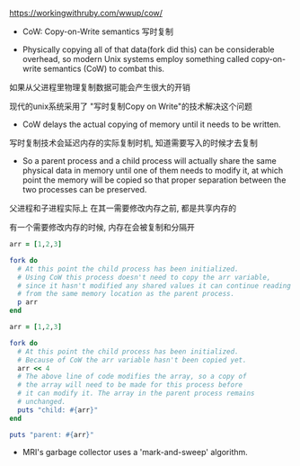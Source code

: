 https://workingwithruby.com/wwup/cow/

+ CoW: Copy-on-Write semantics 写时复制

+ Physically copying all of that data(fork did this) can be considerable overhead, so modern Unix systems employ something called copy-on-write semantics (CoW) to combat this.

如果从父进程里物理复制数据可能会产生很大的开销

现代的unix系统采用了 "写时复制Copy on Write"的技术解决这个问题

+ CoW delays the actual copying of memory until it needs to be written.

写时复制技术会延迟内存的实际复制时机, 知道需要写入的时候才去复制

+ So a parent process and a child process will actually share the same physical data in memory until one of them needs to modify it, at which point the memory will be copied so that proper separation between the two processes can be preserved.

父进程和子进程实际上 在其一需要修改内存之前, 都是共享内存的

有一个需要修改内存的时候, 内存在会被复制和分隔开

```ruby
arr = [1,2,3]

fork do
  # At this point the child process has been initialized.
  # Using CoW this process doesn't need to copy the arr variable,
  # since it hasn't modified any shared values it can continue reading
  # from the same memory location as the parent process.
  p arr
end
```

```ruby
arr = [1,2,3]

fork do
  # At this point the child process has been initialized.
  # Because of CoW the arr variable hasn't been copied yet.
  arr << 4
  # The above line of code modifies the array, so a copy of
  # the array will need to be made for this process before
  # it can modify it. The array in the parent process remains
  # unchanged.
  puts "child: #{arr}"
end

puts "parent: #{arr}"
```

+ MRI's garbage collector uses a 'mark-and-sweep' algorithm.

